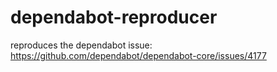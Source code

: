 # dependabot-reproducer
reproduces the dependabot issue: https://github.com/dependabot/dependabot-core/issues/4177
